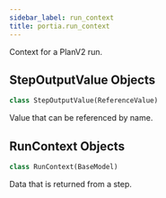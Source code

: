 ```yaml
---
sidebar_label: run_context
title: portia.run_context
---
```


Context for a PlanV2 run.

## StepOutputValue Objects

```python
class StepOutputValue(ReferenceValue)
```

Value that can be referenced by name.

## RunContext Objects

```python
class RunContext(BaseModel)
```

Data that is returned from a step.


